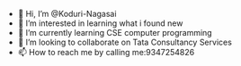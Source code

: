 - 👋 Hi, I’m @Koduri-Nagasai
- 👀 I’m interested in learning what i found new
- 🌱 I’m currently learning CSE computer programming 
- 💞️ I’m looking to collaborate on Tata Consultancy Services
- 📫 How to reach me by calling me:9347254826

<!---
Koduri-Nagasai/Koduri-Nagasai is a ✨ special ✨ repository because its `README.md` (this file) appears on your GitHub profile.
You can click the Preview link to take a look at your changes.
--->
